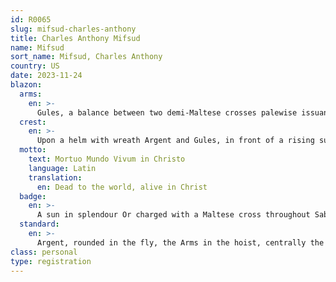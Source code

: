 ```yaml
---
id: R0065
slug: mifsud-charles-anthony
title: Charles Anthony Mifsud
name: Mifsud
sort_name: Mifsud, Charles Anthony
country: US
date: 2023-11-24
blazon:
  arms:
    en: >-
      Gules, a balance between two demi-Maltese crosses palewise issuant from the flanks Argent.
  crest:
    en: >-
      Upon a helm with wreath Argent and Gules, in front of a rising sun in splendour Or, a falcon Gules beaked and belled Argent, holding in the dexter foot a sword point upwards and a key wards upwards and outwards in saltire Sable.
  motto:
    text: Mortuo Mundo Vivum in Christo
    language: Latin
    translation:
      en: Dead to the world, alive in Christ
  badge:
    en: >-
      A sun in splendour Or charged with a Maltese cross throughout Sable voided Argent.
  standard:
    en: >-
      Argent, rounded in the fly, the Arms in the hoist, centrally the crest between two representations of the badge separated by bends Argent cottised Gules bearing successively in Sable the motto "MORTUO MUNDO VIVUM IN CHRISTO", the whole fringed compony Argent and Gules, the sleeve Argent.
class: personal
type: registration
---
```

